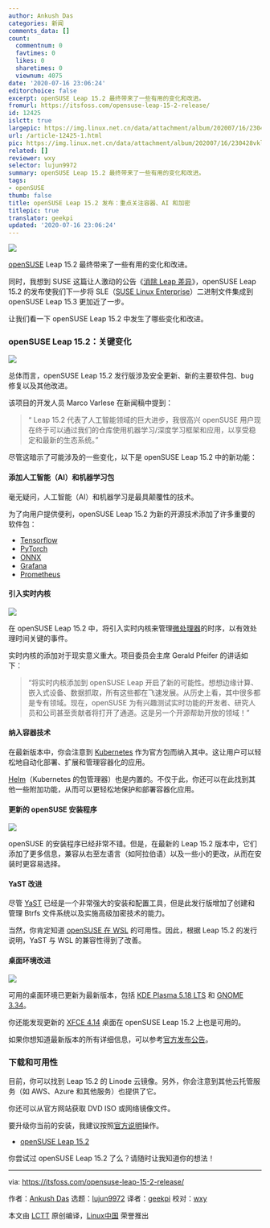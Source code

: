 ```yaml
---
author: Ankush Das
categories: 新闻
comments_data: []
count:
  commentnum: 0
  favtimes: 0
  likes: 0
  sharetimes: 0
  viewnum: 4075
date: '2020-07-16 23:06:24'
editorchoice: false
excerpt: openSUSE Leap 15.2 最终带来了一些有用的变化和改进。
fromurl: https://itsfoss.com/opensuse-leap-15-2-release/
id: 12425
islctt: true
largepic: https://img.linux.net.cn/data/attachment/album/202007/16/230428vklhwrzllll2eu82.jpg
url: /article-12425-1.html
pic: https://img.linux.net.cn/data/attachment/album/202007/16/230428vklhwrzllll2eu82.jpg.thumb.jpg
related: []
reviewer: wxy
selector: lujun9972
summary: openSUSE Leap 15.2 最终带来了一些有用的变化和改进。
tags:
- openSUSE
thumb: false
title: openSUSE Leap 15.2 发布：重点关注容器、AI 和加密
titlepic: true
translator: geekpi
updated: '2020-07-16 23:06:24'
---
```


![](/data/attachment/album/202007/16/230428vklhwrzllll2eu82.jpg)


[openSUSE](https://www.opensuse.org/) Leap 15.2 最终带来了一些有用的变化和改进。


同时，我想到 SUSE 这篇让人激动的公告《[消除 Leap 差异](https://www.suse.com/c/sle-15-sp2-schedule-and-closing-the-opensuse-leap-gap/)》，openSUSE Leap 15.2 的发布使我们下一步将 SLE（[SUSE Linux Enterprise](https://www.suse.com/)）二进制文件集成到 openSUSE Leap 15.3 更加近了一步。


让我们看一下 openSUSE Leap 15.2 中发生了哪些变化和改进。


### openSUSE Leap 15.2：关键变化


![](/data/attachment/album/202007/16/230312r6h6avhylxkxa4j8.png)


总体而言，openSUSE Leap 15.2 发行版涉及安全更新、新的主要软件包、bug 修复以及其他改进。


该项目的开发人员 Marco Varlese 在新闻稿中提到：



> 
> “ Leap 15.2 代表了人工智能领域的巨大进步，我很高兴 openSUSE 用户现在终于可以通过我们的仓库使用机器学习/深度学习框架和应用，以享受稳定和最新的生态系统。”
> 
> 
> 


尽管这暗示了可能涉及的一些变化，以下是 openSUSE Leap 15.2 中的新功能：


#### 添加人工智能（AI）和机器学习包


毫无疑问，人工智能（AI）和机器学习是最具颠覆性的技术。


为了向用户提供便利，openSUSE Leap 15.2 为新的开源技术添加了许多重要的软件包：


* [Tensorflow](https://www.tensorflow.org)
* [PyTorch](https://pytorch.org)
* [ONNX](https://onnx.ai)
* [Grafana](https://grafana.com)
* [Prometheus](https://prometheus.io/docs/introduction/overview/)


#### 引入实时内核


![](/data/attachment/album/202007/16/230458epyjiyf1dok1y0yc.png)


在 openSUSE Leap 15.2 中，将引入实时内核来管理[微处理器](https://en.wikipedia.org/wiki/Microprocessor)的时序，以有效处理时间关键的事件。


实时内核的添加对于现实意义重大。项目委员会主席 Gerald Pfeifer 的讲话如下：



> 
> “将实时内核添加到 openSUSE Leap 开启了新的可能性。想想边缘计算、嵌入式设备、数据抓取，所有这些都在飞速发展。从历史上看，其中很多都是专有领域。现在，openSUSE 为有兴趣测试实时功能的开发者、研究人员和公司甚至贡献者将打开了通道。这是另一个开源帮助开放的领域！”
> 
> 
> 


#### 纳入容器技术


在最新版本中，你会注意到 [Kubernetes](https://kubernetes.io) 作为官方包而纳入其中。这让用户可以轻松地自动化部署、扩展和管理容器化的应用。


[Helm](https://helm.sh)（Kubernetes 的包管理器）也是内置的。不仅于此，你还可以在此找到其他一些附加功能，从而可以更轻松地保护和部署容器化应用。


#### 更新的 openSUSE 安装程序


![](/data/attachment/album/202007/16/230548g3exefsvxfqffmxh.png)


openSUSE 的安装程序已经非常不错。但是，在最新的 Leap 15.2 版本中，它们添加了更多信息，兼容从右至左语言（如阿拉伯语）以及一些小的更改，从而在安装时更容易选择。


#### YaST 改进


尽管 [YaST](https://yast.opensuse.org/) 已经是一个非常强大的安装和配置工具，但是此发行版增加了创建和管理 Btrfs 文件系统以及实施高级加密技术的能力。


当然，你肯定知道 [openSUSE 在 WSL](https://itsfoss.com/opensuse-bash-on-windows/) 的可用性。因此，根据 Leap 15.2 的发行说明，YaST 与 WSL 的兼容性得到了改善。


#### 桌面环境改进


![](/data/attachment/album/202007/16/230604b32032g63nv5trdz.png)


可用的桌面环境已更新为最新版本，包括 [KDE Plasma 5.18 LTS](https://itsfoss.com/kde-plasma-5-18-release/) 和 [GNOME 3.34](https://itsfoss.com/gnome-3-34-release/)。


你还能发现更新的 [XFCE 4.14](https://www.xfce.org/about/news/?post=1565568000) 桌面在 openSUSE Leap 15.2 上也是可用的。


如果你想知道最新版本的所有详细信息，可以参考[官方发布公告](https://en.opensuse.org/Release_announcement_15.2)。


### 下载和可用性


目前，你可以找到 Leap 15.2 的 Linode 云镜像。另外，你会注意到其他云托管服务（如 AWS、Azure 和其他服务）也提供了它。


你还可以从官方网站获取 DVD ISO 或网络镜像文件。


要升级你当前的安装，我建议按照[官方说明](https://en.opensuse.org/SDB:System_upgrade)操作。


* [openSUSE Leap 15.2](https://software.opensuse.org/distributions/leap)


你尝试过 openSUSE Leap 15.2 了么？请随时让我知道你的想法！




---


via: <https://itsfoss.com/opensuse-leap-15-2-release/>


作者：[Ankush Das](https://itsfoss.com/author/ankush/) 选题：[lujun9972](https://github.com/lujun9972) 译者：[geekpi](https://github.com/geekpi) 校对：[wxy](https://github.com/wxy)


本文由 [LCTT](https://github.com/LCTT/TranslateProject) 原创编译，[Linux中国](https://linux.cn/) 荣誉推出